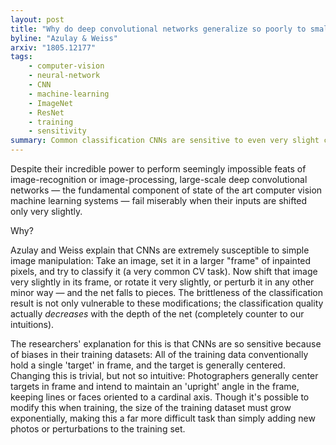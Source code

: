 ```yaml
---
layout: post
title: "Why do deep convolutional networks generalize so poorly to small image transformations?"
byline: "Azulay & Weiss"
arxiv: "1805.12177"
tags:
    - computer-vision
    - neural-network
    - CNN
    - machine-learning
    - ImageNet
    - ResNet
    - training
    - sensitivity
summary: Common classification CNNs are sensitive to even very slight changes in a target image due to inherent biases in almost all commonly used training datasets.
---
```


Despite their incredible power to perform seemingly impossible feats of image-recognition or image-processing, large-scale deep convolutional networks — the fundamental component of state of the art computer vision machine learning systems — fail miserably when their inputs are shifted only very slightly.

Why?

Azulay and Weiss explain that CNNs are extremely susceptible to simple image manipulation: Take an image, set it in a larger "frame" of inpainted pixels, and try to classify it (a very common CV task). Now shift that image very slightly in its frame, or rotate it very slightly, or perturb it in any other minor way — and the net falls to pieces. The brittleness of the classification result is not only vulnerable to these modifications; the classification quality actually _decreases_ with the depth of the net (completely counter to our intuitions).

The researchers' explanation for this is that CNNs are so sensitive because of biases in their training datasets: All of the training data conventionally hold a single 'target' in frame, and the target is generally centered. Changing this is trivial, but not so intuitive: Photographers generally center targets in frame and intend to maintain an 'upright' angle in the frame, keeping lines or faces oriented to a cardinal axis. Though it's possible to modify this when training, the size of the training dataset must grow exponentially, making this a far more difficult task than simply adding new photos or perturbations to the training set.
